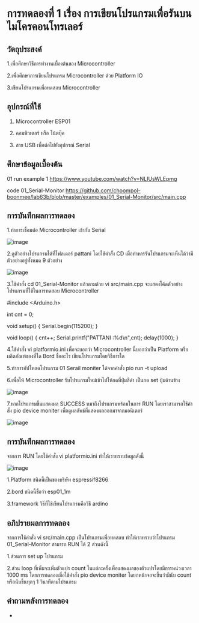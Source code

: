 # การทดลองที่ 1 เรื่อง การเขียนโปรแกรมเพื่อรันบนไมโครคอนโทรเลอร์
## วัตถุประสงค์
1.เพื่อศึกษาวิธีการทำงานเบื้องต้นของ Microcontroller

2.เพื่อศึกษาการเขียนโปรแกรม Microcontroller ด้วย Platform IO

3.เขียนโปรแกรมเพื่อทดสอบ Microcontroller
## อุปกรณ์ที่ใช้
1. Microcontroller ESP01

2. คอมพิวเตอร์ หรือ โน้ตบุ๊ค
 
3. สาย USB เพื่อต่อไปยังอุปกรณ์ Serial
## ศึกษาข้อมูลเบื้องต้น
01 run example 1 https://www.youtube.com/watch?v=NLIUsWLEpmg

code 01_Serial-Monitor https://github.com/choompol-boonmee/lab63b/blob/master/examples/01_Serial-Monitor/src/main.cpp
## การบันทึกผลการทดลอง
1.ทำการเชื่อมต่อ Microcontroller เข้ากับ Serial

![image](https://user-images.githubusercontent.com/80879791/112302406-a2a77580-8ccd-11eb-9e05-37f03113dd6b.png)


2.ดูตัวอย่างโปรแกรมได้ที่โฟลเดอร์ pattani โดยใช้คำสั่ง CD เมื่อทำหารรันโปรแกรมจะเห็นได้ว่ามีตัวอย่างอยู่ทั้งหมด 9 ตัวอย่าง

![image](https://user-images.githubusercontent.com/80879791/112302886-2eb99d00-8cce-11eb-894e-1e7c9633a405.png)

3.ใช้คำสั่ง cd 01_Serial-Monitor แล้วตามด้วย vi src/main.cpp จะแสดงโค้ดตัวอย่างโปรแกรมที่ใช้ในการทดสอบ Microcontroller

#include <Arduino.h>

int cnt = 0;

void setup()
{
	Serial.begin(115200);
}

void loop()
{
	cnt++;
	Serial.printf("PATTANI :%d\n",cnt);
	delay(1000);
}

4.ใช้คำสั่ง vi platformio.ini เพื่อจะบอกว่า Microcontroller นี้บอกว่าเป็น Platform หรือ ผลิตภัณฑ์ของที่ใด Bord ชื่ออะไร เขียนโปรแกรมโดยวิธีการใด

5.ทำการอัปโหลดโปรแกรม 01 Serail moniter ได้จากคำสั่ง pio run -t upload

6.เพื่อให้ Microcontroller รับโปรแกรมใหม่เข้าไปให้กดที่ปุ่มสีดำ เป็นกด set ปุ่มด้านข้าง

![image](https://user-images.githubusercontent.com/80879791/112304149-bb188f80-8ccf-11eb-9f2f-eba04ba76a73.png)

7.หากโปรแกรมขึ้นแสดงผล SUCCESS หมาถึงโปรแกรมพร้อมในการ RUN โดยเราสามารถใช้คำสั่ง pio device moniter เพื่อดูผลลัพธ์ที่แสดงผลออกมาจากมอนิเตอร์

![image](https://user-images.githubusercontent.com/80879791/112304524-2c584280-8cd0-11eb-8e70-d216be7eb889.png)


## การบันทึกผลการทดลอง
จากการ RUN โดยใช้คำสั่ง vi platformio.ini ทำให้เราทราบข้อมูลดังนี้

![image](https://user-images.githubusercontent.com/80879791/112304922-a8eb2100-8cd0-11eb-9eea-f29676964df9.png)

1.Platform ชนิดนี้เป็นของบริษัท espressif8266

2.bord ชนิดนี้ชื่อว่า esp01_1m

3.framework วิธ๊ที่ใช้เขียนโปรแกรมคือวิธี ardino

## อภิปรายผลการทดลอง
จากการใช้คำสั่ง vi src/main.cpp เป็นโปรแกรมเพื่อทดสอบ ทำให้เราทราบว่าโปรแกรม 01_Serial-Monitor สามารถ RUN ได้ 2 ส่วนดังนี้

1.ส่วนการ set up โปรแกรม

2.ส่วน loop ที่เพิ่มจะเพิ่มตัวแปร count ในแต่ละครั้งเพื่อแสดงผลของตัวแปรโดยมีการหน่วงเวลา 1000 ms โดยการทดลองเมื่อใช้คำสั่ง pio device moniter โดยกหน้าจอจะขึ้นว่ามีนับ count หรือนับขึ้นทุกๆ 1 วินาทีตามโปรแกรม

## คำถามหลังการทดลอง 

-

